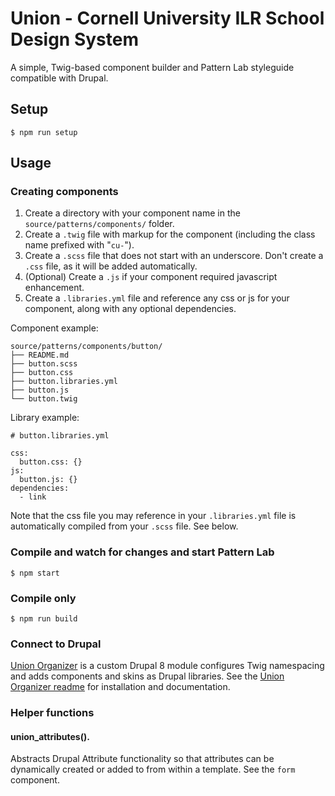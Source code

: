 # Union - Cornell University ILR School Design System

A simple, Twig-based component builder and Pattern Lab styleguide compatible with Drupal.

## Setup

```
$ npm run setup
```

## Usage

### Creating components

1. Create a directory with your component name in the `source/patterns/components/` folder.
2. Create a `.twig` file with markup for the component (including the class name prefixed with "`cu-`").
3. Create a `.scss` file that does not start with an underscore. Don't create a `.css` file, as it will be added automatically.
4. (Optional) Create a `.js` if your component required javascript enhancement.
5. Create a `.libraries.yml` file and reference any css or js for your component, along with any optional dependencies.

Component example:

```
source/patterns/components/button/
├── README.md
├── button.scss
├── button.css
├── button.libraries.yml
├── button.js
└── button.twig
```

Library example:

```
# button.libraries.yml

css:
  button.css: {}
js:
  button.js: {}
dependencies:
  - link
```

Note that the css file you may reference in your `.libraries.yml` file is automatically compiled from your `.scss` file. See below.

### Compile and watch for changes and start Pattern Lab

```
$ npm start
```

### Compile only

```
$ npm run build
```

### Connect to Drupal

[Union Organizer](https://github.com/ilrWebServices/union_organizer/) is a custom Drupal 8 module configures Twig namespacing and adds components and skins as Drupal libraries. See the [Union Organizer readme](https://github.com/ilrWebServices/union_organizer/blob/master/README.md) for installation and documentation.

### Helper functions

#### union_attributes().

Abstracts Drupal Attribute functionality so that attributes can be dynamically created or added to from within a template. See the `form` component.
